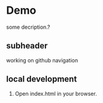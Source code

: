 # Demo 

some decription.?

## subheader
working on github navigation
## local development

1. Open index.html in your browser.

